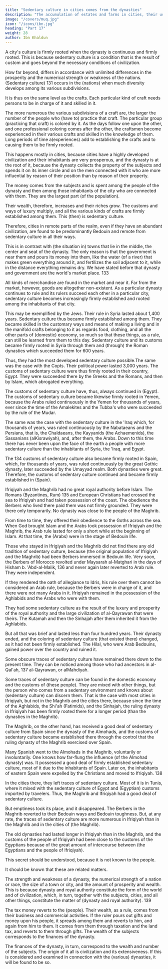 ```yaml
---
title: "Sedentary culture in cities comes from the dynasties"
description: "The accumulation of estates and farms in cities, their uses and yields"
image: "/covers/muq.jpg"
icon: "/icons/ibn.jpg"
heading: "Part 17"
weight: 28
author: Ibn Khaldun
---
```



A city's culture is firmly rooted when the dynasty is continuous and firmly rooted. This is because sedentary culture is a condition that is the result of custom and goes beyond the necessary conditions of civilization. 

How far beyond, differs in accordance with unlimited differences in the prosperity and the numerical strength or weakness of the nations. (Sedentary culture) 131 occurs in the (nations) when much diversity develops among its various subdivisions. 

It is thus on the same level as the crafts. Each particular kind of craft needs persons to be in charge of it and skilled in it. 

The more numerous the various subdivisions of a craft are, the larger the number of the people who (have to) practice that craft. The particular group (practicing that craft) is colored by it. As the days follow one upon the other,
and one professional coloring comes after the other, the craftsmen become experienced in their various crafts and skilled in the knowledge of them. Long periods of time a(experiences) add to establishing the crafts and to causing them to be firmly rooted.


This <!-- 132 --> happens mostly in cities, because cities have a highly developed civilization and their inhabitants are very prosperous, and the dynasty is at the root of it, because the dynasty collects the property of the subjects and spends it on its inner circle and on the men connected with it who are more influential by reason of their position than by reason of their property. 

The money comes from the subjects and is spent among the people of the dynasty and then among those inhabitants of
the city who are connected with them. They are the largest part (of the population).

Their wealth, therefore, increases and their riches grow. The customs and ways of luxury multiply, and all the various kinds of crafts are firmly established among them. This (then) is sedentary culture.

Therefore, cities in remote parts of the realm, even if they have an abundant civilization, are found to be predominantly Bedouin and remote from sedentary culture in all their ways. 

This is in contrast with (the situation in) towns that lie in the middle, the center and seat of the dynasty. The only reason is that the government is near them and pours its money into them, like the water (of a river) that makes green everything around it, and fertilizes the soil adjacent to it, while in the distance everything remains dry. We have stated before that dynasty and government are the world's market place. 133 

All kinds of merchandise are found in the market and near it. Far from the market, however, goods are altogether non-existent. As a particular dynasty continues to rule and its rulers succeed each other in a particular city, sedentary culture becomes increasingly firmly established and rooted among the inhabitants of that city.

This may be exemplified by the Jews. Their rule in Syria lasted about 1,400 years. Sedentary culture thus became firmly established among them. They became skilled in the customary ways and means of making a living and in the manifold
crafts belonging to it as regards food, clothing, and all the other parts of (domestic) economy, so much so that these things, as a rule, can still be learned from them to this day. Sedentary culture and its customs became firmly rooted in Syria through
them and (through) the Roman dynasties which succeeded them for 600 years. 

Thus, they had the most developed sedentary culture possible.The same was the case with the Copts. Their political power lasted 3,000 years. The customs of sedentary culture were thus firmly rooted in their country, Egypt. They were succeeded there by the Greeks and the Romans, and then by Islam, which abrogated everything. 

The customs of sedentary culture have, thus, always continued in (Egypt).
The customs of sedentary culture became likewise firmly rooted in Yemen, because the Arabs ruled continuously in the Yemen for thousands of years, ever since the time of the Amalekites and the Tubba's who were succeeded by the rule of the Mudar.

The same was the case with the sedentary culture in the 'Iraq which, for thousands of years, was ruled continuously by the Nabataeans and the Persians, that is, the Chaldaeans, the Kayyanids (the Achaemenids), the Sassanians (alKisrawiyah),
and, after them, the Arabs. Down to this time there has never been upon the face of the earth a people with more sedentary culture than the inhabitants of Syria, the 'Iraq, and Egypt.

The 134 customs of sedentary culture also became firmly rooted in Spain, which, for thousands of years, was ruled continuously by the great Gothic dynasty, later succeeded by the Umayyad realm. Both dynasties were great. Therefore, the customs of sedentary culture continued and became firmly established in (Spain). 

Ifriqiyah and the Maghrib had no great royal authority before Islam. The Romans (Byzantines, Rum) 135 and European Christians had crossed the sea to Ifriqiyah and had taken possession of the coast. The obedience the Berbers who lived there paid them was not firmly grounded. They were there only temporarily. No dynasty was close to the people of the Maghrib. 

From time to time, they offered their obedience to the Goths across the sea. When God brought Islam and the Arabs
took possession of Ifriqiyah and the Maghrib, the Arab rule lasted for only a short while at the beginning of Islam. At that time, the (Arabs) were in the stage of Bedouin life. 

Those who stayed in Ifrigiyah and the Maghrib did not find there any old tradition of sedentary culture, because (the original population of Ifrigiyah and the Maghrib) had been Berbers immersed in Bedouin life. Very soon, the Berbers of
Morocco revolted under Maysarah al-Matghari in the days of Hisham b. 'Abd-al-Malik, 136 and never again later reverted to Arab rule. They were independent. 

If they rendered the oath of allegiance to Idris, his rule over them cannot be considered
an Arab rule, because the Berbers were in charge of it, and there were not many Arabs in it. Ifriqiyah remained in the possession of the Aghlabids and the Arabs who were with them. 

They had some sedentary culture as the result of the luxury and prosperity of the royal authority and the large civilization of al-Qayrawan that were theirs. The Kutamah and then the Sinhajah after them inherited it from the Aghlabids. 

But all that was brief and lasted less than four hundred years. Their dynasty ended, and the coloring of sedentary culture (that existed there) changed, as it had not been firmly established. The Hilal, who were Arab Bedouins, gained power over the country and ruined it.


Some obscure traces of sedentary culture have remained there down to the present time. They can be noticed among those who had ancestors in al-Qal'ah, 137 al-Qayrawan, or alMahdiyah. 

Some traces of sedentary culture can be found in the domestic economy and the customs of (these people). They are mixed with other things, but the person who comes from a sedentary environment and knows about (sedentary culture) can discern them. That is the case with most cities in Ifriqiyah, but not in the Maghrib and the cities there, because since the time of the Aghlabids,
the Shi'ah (Fatimids), and the Sinhajah, the ruling dynasty in Ifriqiyah has been firmly rooted there for a longer period (than the dynasties in the Maghrib).


The Maghrib, on the other hand, has received a good deal of sedentary culture from Spain since the dynasty of the Almohads, and the customs of sedentary culture became established there through the control that the ruling dynasty of the
Maghrib exercised over Spain. 

Many Spanish went to the Almohads in the Maghrib, voluntarily or involuntarily. One knows how far-flung the influence (of the Almohad dynasty) was. It possessed a good deal of firmly established sedentary culture, most of it due to the inhabitants of Spain. Later on, the inhabitants of eastern Spain were expelled by the Christians and moved to
Ifriqiyah. 138 

In the cities there, they left traces of sedentary culture. Most of it is in Tunis, where it mixed with the sedentary culture of Egypt and (Egyptian) customs imported by travelers. Thus, the Maghrib and Ifriqiyah had a good deal of sedentary culture. 

But emptiness took its place, and it disappeared. The Berbers in the Maghrib reverted to their Bedouin ways and Bedouin toughness. But, at any rate, the traces of sedentary culture are more numerous in Ifriqiyah than in the Maghrib and in the cities of (the Maghrib). 

The old dynasties had lasted longer in Ifriqiyah than in the Maghrib, and the customs of the people of Ifriqiyah had been close to the customs of the Egyptians because of the great amount of intercourse between (the Egyptians and the people of Ifriqiyah).


This secret should be understood, because it is not known to the people. 

It should be known that these are related matters. 

The strength and weakness of a dynasty, the numerical strength of a nation or race, the size of a town or city, and the
amount of prosperity and wealth. This is because dynasty and royal authority constitute the form of the world and of civilization, which, in turn, together with the subjects, cities, and all other things, constitute the matter of (dynasty and royal authority). 139 

The tax money reverts to the (people). Their wealth, as a rule, comes from their business and commercial activities. If the ruler pours out gifts and money upon his people, it spreads among them and reverts to him, and again from him to
them. It comes from them through taxation and the land tax, and reverts to them through gifts. The wealth of the subjects corresponds to the finances of the dynasty. 

The finances of the dynasty, in turn, correspond to the wealth and number of the subjects. The origin of it all is civilization and its extensiveness. If this is considered and examined in connection with the (various) dynasties, it will be found to be so.
<!-- "God decides, and no one can change His decision." 140 -->
